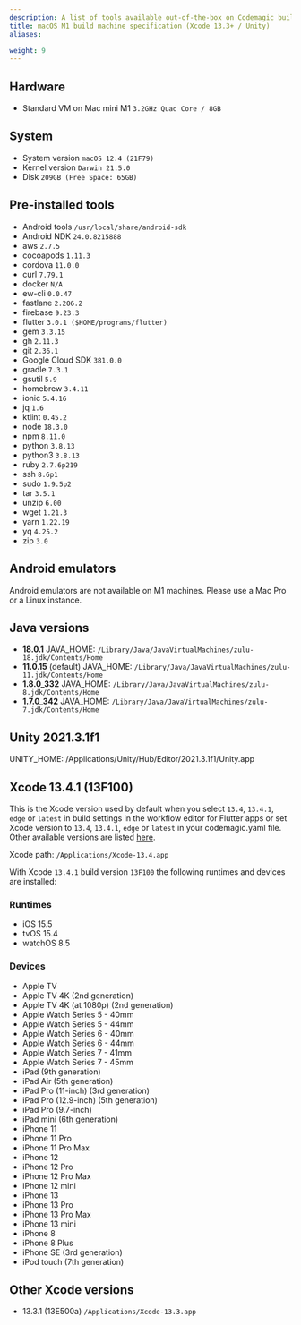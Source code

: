 ```yaml
---
description: A list of tools available out-of-the-box on Codemagic build machines.
title: macOS M1 build machine specification (Xcode 13.3+ / Unity)
aliases:

weight: 9
---
```


## Hardware

- Standard VM on Mac mini M1 `3.2GHz Quad Core / 8GB`

## System

- System version `macOS 12.4 (21F79)`
- Kernel version `Darwin 21.5.0`
- Disk `209GB (Free Space: 65GB)`

## Pre-installed tools

- Android tools `/usr/local/share/android-sdk`
- Android NDK `24.0.8215888`
- aws `2.7.5`
- cocoapods `1.11.3`
- cordova `11.0.0`
- curl `7.79.1`
- docker `N/A`
- ew-cli `0.0.47`
- fastlane `2.206.2`
- firebase `9.23.3`
- flutter `3.0.1 ($HOME/programs/flutter)`
- gem `3.3.15`
- gh `2.11.3`
- git `2.36.1`
- Google Cloud SDK `381.0.0`
- gradle `7.3.1`
- gsutil `5.9`
- homebrew `3.4.11`
- ionic `5.4.16`
- jq `1.6`
- ktlint `0.45.2`
- node `18.3.0`
- npm `8.11.0`
- python `3.8.13`
- python3 `3.8.13`
- ruby `2.7.6p219`
- ssh `8.6p1`
- sudo `1.9.5p2`
- tar `3.5.1`
- unzip `6.00`
- wget `1.21.3`
- yarn `1.22.19`
- yq `4.25.2`
- zip `3.0`

## Android emulators

Android emulators are not available on M1 machines. Please use a Mac Pro or a Linux instance.

## Java versions

- **18.0.1** JAVA_HOME: `/Library/Java/JavaVirtualMachines/zulu-18.jdk/Contents/Home`
- **11.0.15** (default) JAVA_HOME: `/Library/Java/JavaVirtualMachines/zulu-11.jdk/Contents/Home`
- **1.8.0_332** JAVA_HOME: `/Library/Java/JavaVirtualMachines/zulu-8.jdk/Contents/Home`
- **1.7.0_342** JAVA_HOME: `/Library/Java/JavaVirtualMachines/zulu-7.jdk/Contents/Home`

## Unity 2021.3.1f1

UNITY_HOME: /Applications/Unity/Hub/Editor/2021.3.1f1/Unity.app

## Xcode 13.4.1 (13F100)

This is the Xcode version used by default when you select `13.4`, `13.4.1`, `edge` or `latest` in build settings in the workflow 
editor for Flutter apps or set Xcode version to `13.4`, `13.4.1`, `edge` or `latest` in your codemagic.yaml file.
Other available versions are listed [here](#other-xcode-versions).

Xcode path: `/Applications/Xcode-13.4.app`

With Xcode `13.4.1` build version `13F100` the following runtimes and devices are installed:

### Runtimes

- iOS 15.5
- tvOS 15.4
- watchOS 8.5

### Devices

- Apple TV
- Apple TV 4K (2nd generation)
- Apple TV 4K (at 1080p) (2nd generation)
- Apple Watch Series 5 - 40mm
- Apple Watch Series 5 - 44mm
- Apple Watch Series 6 - 40mm
- Apple Watch Series 6 - 44mm
- Apple Watch Series 7 - 41mm
- Apple Watch Series 7 - 45mm
- iPad (9th generation)
- iPad Air (5th generation)
- iPad Pro (11-inch) (3rd generation)
- iPad Pro (12.9-inch) (5th generation)
- iPad Pro (9.7-inch)
- iPad mini (6th generation)
- iPhone 11
- iPhone 11 Pro
- iPhone 11 Pro Max
- iPhone 12
- iPhone 12 Pro
- iPhone 12 Pro Max
- iPhone 12 mini
- iPhone 13
- iPhone 13 Pro
- iPhone 13 Pro Max
- iPhone 13 mini
- iPhone 8
- iPhone 8 Plus
- iPhone SE (3rd generation)
- iPod touch (7th generation)

## Other Xcode versions

- 13.3.1 (13E500a) `/Applications/Xcode-13.3.app`
